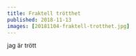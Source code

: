 ```yaml
---
title: Fraktell trötthet
published: 2018-11-13
images: [20181104-fraktell-trotthet.jpg]
---
```


jag är trött
